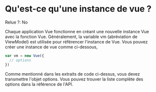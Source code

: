 # Qu'est-ce qu'une instance de vue ?

Relue ?: No

Chaque application Vue fonctionne en créant une nouvelle instance Vue avec la fonction Vue.
 Généralement, la variable vm (abréviation de ViewModel) est utilisée 
pour référencer l'instance de Vue.  Vous pouvez créer une instance de 
vue comme ci-dessous,

```jsx
var vm = new Vue({
  // options
})
```

Comme mentionné dans les extraits de code ci-dessus, vous devez transmettre l'objet options.  Vous pouvez trouver la liste complète des options dans la 
référence de l'API.